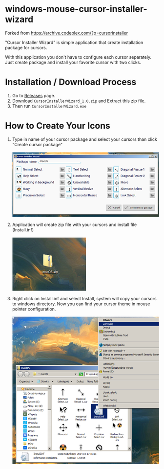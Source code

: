 # windows-mouse-cursor-installer-wizard
Forked from https://archive.codeplex.com/?p=cursorinstaller

"Cursor Installer Wizard" is simple application that create installation package for cursors. 


With this application you don't have to configure each cursor separately. Just create package and install your favorite cursor with two clicks.

# Installation / Download Process
1. Go to [Releases](https://github.com/iamtalhaasghar/windows-mouse-cursor-installer-wizard/releases) page.
2. Download `CursorInstallerWizard_1.0.zip` and Extract this zip file.
3. Then run `CursorInstallerWizard.exe`


# How to Create Your Icons

   1. Type in name of your cursor package and select your cursors than click "Create cursor package" <br><br>
![](screenshots/Home_1.PNG)

   2. Application will create zip file with your cursors and install file (Install.inf)<br><br>
![](screenshots/Home_2.PNG)

   3. Right click on Install.inf and select Install, system will copy your cursors to windows directory. Now you can find your cursor theme in mouse pointer configuration.<br><br>
![](screenshots/Home_3.png)
